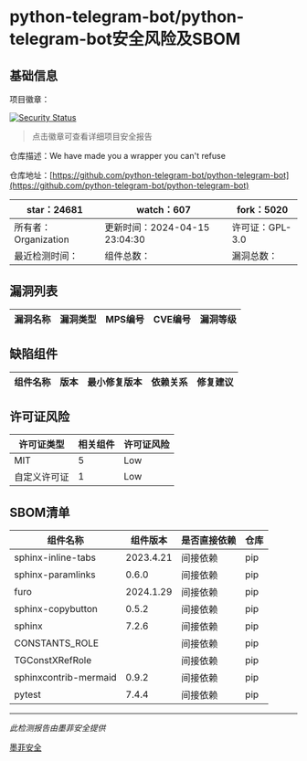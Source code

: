 # python-telegram-bot/python-telegram-bot安全风险及SBOM

## 基础信息

项目徽章：

[![Security Status](https://www.murphysec.com/platform3/v31/badge/1779944646775005184.svg)](https://www.murphysec.com/console/report/1698762457027837952/1779944646775005184)

> 点击徽章可查看详细项目安全报告

仓库描述：We have made you a wrapper you can't refuse

仓库地址：[https://github.com/python-telegram-bot/python-telegram-bot](https://github.com/python-telegram-bot/python-telegram-bot)

| star：24681 | watch：607 | fork：5020 |
| ----------- | -------------- | ------------ |
| 所有者：Organization | 更新时间：2024-04-15 23:04:30 | 许可证：GPL-3.0 |
| 最近检测时间： | 组件总数： | 漏洞总数： |




## 漏洞列表

| 漏洞名称 | 漏洞类型 | MPS编号 | CVE编号 | 漏洞等级 |
| ------- | ------ | ------- | ------ | ----- |





## 缺陷组件

| 组件名称 | 版本 | 最小修复版本 | 依赖关系 | 修复建议 |
| -------- | ---- | ------------ | -------- | -------- |





## 许可证风险

| 许可证类型 | 相关组件 | 许可证风险 |
| ---------- | -------- | ---------- |
|MIT|5|Low|
|自定义许可证|1|Low|




## SBOM清单

| 组件名称 | 组件版本 | 是否直接依赖 | 仓库 |
| -------- | -------- | ------------ | ---- |
|sphinx-inline-tabs|2023.4.21|间接依赖|pip|
|sphinx-paramlinks|0.6.0|间接依赖|pip|
|furo|2024.1.29|间接依赖|pip|
|sphinx-copybutton|0.5.2|间接依赖|pip|
|sphinx|7.2.6|间接依赖|pip|
|CONSTANTS_ROLE||间接依赖|pip|
|TGConstXRefRole||间接依赖|pip|
|sphinxcontrib-mermaid|0.9.2|间接依赖|pip|
|pytest|7.4.4|间接依赖|pip|


------

*此检测报告由墨菲安全提供*

[墨菲安全](www.murphysec.com)